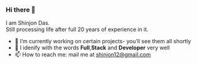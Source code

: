### Hi there 👋
I am Shinjon Das.<br>
Still processing life after full 20 years of experience in it.


- 🔭 I’m currently working on certain projects- you'll see them all shortly
- 🌱 I idenify with the words <b>Full</b>,<b>Stack</b> and <b>Developer</b> very well
- 📫 How to reach me: mail me at shinjon12@gmail.com



